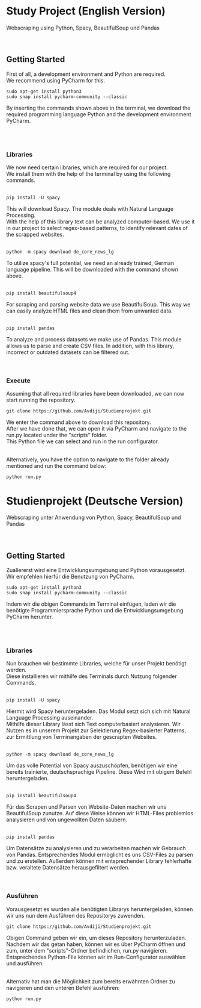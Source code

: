 # Study Project (English Version)
Webscraping using Python, Spacy, BeautifulSoup und Pandas
<br><br><br>

## Getting Started
First of all, a development environment and Python are required.<br>
We recommend using PyCharm for this.
```
sudo apt-get install python3
sudo snap install pycharm-community --classic
```
By inserting the commands shown above in the terminal, we download the required programming language Python and the development environment PyCharm.

<br><br>
### Libraries
We now need certain libraries, which are required for our project.<br>
We install them with the help of the terminal by using the following commands.<br><br>


```
pip install -U spacy
```
This will download Spacy. The module deals with Natural Language Processing.<br>
With the help of this library text can be analyzed computer-based. We use it in our project to select regex-based patterns, to identify relevant dates of the scrapped websites.
<br><br>


```
python -m spacy download de_core_news_lg
```
To utilize spacy's full potential, we need an already trained, German language pipeline. This will be downloaded with the command shown above.
<br><br>


```
pip install beautifulsoup4
```
For scraping and parsing website data we use BeautifulSoup. This way we can easily analyze HTML files and clean them from unwanted data.
<br><br>


```
pip install pandas
```
To analyze and process datasets we make use of Pandas. This module allows us to parse and create CSV files. In addition, with this library, incorrect or outdated datasets can be filtered out.
<br><br><br>


### Execute
Assuming that all required libraries have been downloaded, we can now start running the repository.

```
git clone https://github.com/Avdiji/Studienprojekt.git
```
We enter the command above to download this repository.<br>
After we have done that, we can open it via PyCharm and navigate to the run.py located under the "scripts" folder.<br>
This Python file we can select and run in the run configurator.<br><br>

Alternatively, you have the option to navigate to the folder already mentioned and run the command below:
```
python run.py
```

# Studienprojekt (Deutsche Version)
Webscraping unter Anwendung von Python, Spacy, BeautifulSoup und Pandas
<br><br><br>

## Getting Started
Zuallererst wird eine Entwicklungsumgebung und Python vorausgesetzt.<br>
Wir empfehlen hierfür die Benutzung von PyCharm.
```
sudo apt-get install python3
sudo snap install pycharm-community --classic
```
Indem wir die obigen Commands im Terminal einfügen, laden wir die benötigte Programmiersprache Python und die Entwicklungsumgebung PyCharm herunter.

<br><br>
### Libraries
Nun brauchen wir bestimmte Libraries, welche für unser Projekt benötigt werden.<br>
Diese installieren wir mithilfe des Terminals durch Nutzung folgender Commands.<br><br>


```
pip install -U spacy
```
Hiermit wird Spacy heruntergeladen. Das Modul setzt sich sich mit Natural Language Processing auseinander.<br>
Mithilfe dieser Library lässt sich Text computerbasiert analysieren. Wir Nutzen es in unserem Projekt zur Selektierung Regex-basierter Patterns, zur Ermittlung von Terminangaben der gescrapten Websites.
<br><br>


```
python -m spacy download de_core_news_lg
```
Um das volle Potential von Spacy auszuschöpfen, benötigen wir eine bereits trainierte, deutschsprachige Pipeline. Diese Wird mit obigem Befehl heruntergeladen.
<br><br>


```
pip install beautifulsoup4
```
Für das Scrapen und Parsen von Website-Daten machen wir uns BeautifulSoup zunutze. Auf diese Weise können wir HTML-Files problemlos analysieren und von ungewollten Daten säubern.
<br><br>


```
pip install pandas
```
Um Datensätze zu analysieren und zu verarbeiten machen wir Gebrauch von Pandas. Entsprechendes Modul ermöglicht es uns CSV-Files zu parsen und zu erstellen. Außerdem können mit entsprechender Library fehlerhafte bzw. veraltete Datensätze herausgefiltert werden.
<br><br><br>


### Ausführen
Vorausgesetzt es wurden alle benötigten Librarys heruntergeladen, können wir uns nun dem Ausführen des Repositorys zuwenden.

```
git clone https://github.com/Avdiji/Studienprojekt.git
```
Obigen Command geben wir ein, um dieses Repository herunterzuladen.<br>
Nachdem wir das getan haben, können wir es über PyCharm öffnen und zum, unter dem "scripts"-Ordner befindlichen, run.py navigieren.<br>
Entsprechendes Python-File können wir im Run-Configurator auswählen und ausführen.<br><br>

Alternativ hat man die Möglichkeit zum bereits erwähnten Ordner zu navigieren und den unteren Befehl ausführen:
```
python run.py
```

